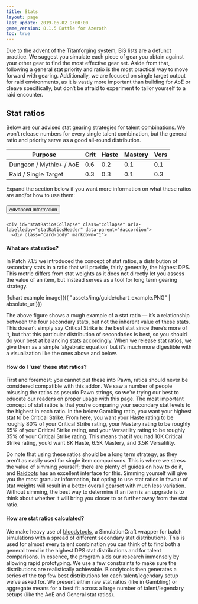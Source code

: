 ```yaml
---
title: Stats
layout: page
last_update: 2019-06-02 9:00:00
game_version: 8.1.5 Battle for Azeroth
toc: true
---
```

Due to the advent of the Titanforging system, BiS lists are a defunct practice. We suggest you simulate each piece of gear you obtain against your other gear to find the most effective gear set. Aside from that, following a general stat priority and ratio is the most practical way to move forward with gearing. Additionally, we are focused on single target output for raid environments, as it is vastly more important than building for AoE or cleave specifically, but don’t be afraid to experiment to tailor yourself to a raid encounter.

## Stat ratios

Below are our advised stat gearing strategies for talent combinations. We won’t release numbers for every single talent combination, but the general ratio and priority serve as a good all-round distribution.

Purpose | Crit | Haste | Mastery | Vers
--- | --- | --- | --- | ---
Dungeon / Mythic+ / AoE | 0.6 | 0.2 | 0.1 | 0.1
Raid / Single&nbsp;Target | 0.3 | 0.3 | 0.1 | 0.3

Expand the section below if you want more information on what these ratios are and/or how to use them:

<div class="accordion" id="accordion">
  <div class="card">
    <div class="card-header" id="statRatiosHeader">
      <h5 class="mb-0">
        <button class="btn btn-link" type="button" data-toggle="collapse" data-target="#statRatiosCollapse" aria-expanded="false" aria-controls="statRatiosCollapse">
          Advanced Information
        </button>
      </h5>
    </div>

    <div id="statRatiosCollapse" class="collapse" aria-labelledby="statRatiosHeader" data-parent="#accordion">
      <div class="card-body" markdown="1">

#### What are stat ratios?

In Patch 7.1.5 we introduced the concept of stat ratios, a distribution of secondary stats in a ratio that will provide, fairly generally, the highest DPS. This metric differs from stat weights as it does not directly let you assess the value of an item, but instead serves as a tool for long term gearing strategy.

![chart example image]({{ "assets/img/guide/chart_example.PNG" | absolute_url}})

The above figure shows a rough example of a stat ratio — it’s a relationship between the four secondary stats, but not the inherent value of these stats. This doesn’t simply say Critical Strike is the best stat since there’s more of it, but that this particular distribution of secondaries is best, so you should do your best at balancing stats accordingly. When we release stat ratios, we give them as a simple ‘algebraic equation’ but it’s much more digestible with a visualization like the ones above and below.

#### How do I 'use' these stat ratios?

First and foremost: you cannot put these into Pawn, ratios should never be considered compatible with this addon. We saw a number of people misusing the ratios as pseudo Pawn strings, so we’re trying our best to educate our readers on proper usage with this page. The most important concept of stat ratios is that you’re comparing your secondary stat levels to the highest in each ratio. In the below Gambling ratio, you want your highest stat to be Critical Strike. From here, you want your Haste rating to be roughly 80% of your Critical Strike rating, your Mastery rating to be roughly 65% of your Critical Strike rating, and your Versatility rating to be roughly 35% of your Critical Strike rating. This means that if you had 10K Critical Strike rating, you’d want 8K Haste, 6.5K Mastery, and 3.5K Versatility.

Do note that using these ratios should be a long term strategy, as they aren’t as easily used for single item comparisons. This is where we stress the value of simming yourself; there are plenty of guides on how to do it, and [Raidbots](https://raidbots.com/) has an excellent interface for this. Simming yourself will give you the most granular information, but opting to use stat ratios in favour of stat weights will result in a better overall gearset with much less variation. Without simming, the best way to determine if an item is an upgrade is to think about whether it will bring you closer to or further away from the stat ratio.

#### How are stat ratios calculated?
We make heavy use of [bloodytools](https://github.com/Bloodmallet/bloodytools), a SimulationCraft wrapper for batch simulations with a spread of different secondary stat distributions. This is used for almost every talent combination you can think of to find both a general trend in the highest DPS stat distributions and for talent comparisons. In essence, the program aids our research immensely by allowing rapid prototyping. We use a few constraints to make sure the distributions are realistically achievable. Bloodytools then generates a series of the top few best distributions for each talent/legendary setup we’ve asked for. We present either raw stat ratios (like in Gambling) or aggregate means for a best fit across a large number of talent/legendary setups (like the AoE and General stat ratios).


  </div>
  </div>
  </div>
</div>
<br/>
